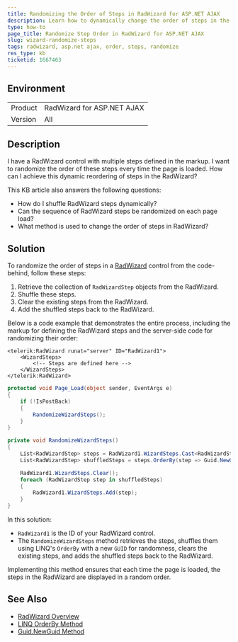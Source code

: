 ```yaml
---
title: Randomizing the Order of Steps in RadWizard for ASP.NET AJAX
description: Learn how to dynamically change the order of steps in the RadWizard control for ASP.NET AJAX, allowing for a randomized step sequence on page load.
type: how-to
page_title: Randomize Step Order in RadWizard for ASP.NET AJAX
slug: wizard-randomize-steps
tags: radwizard, asp.net ajax, order, steps, randomize
res_type: kb
ticketid: 1667463
---
```


## Environment

<table>
<tbody>
<tr>
<td>Product</td>
<td>RadWizard for ASP.NET AJAX</td>
</tr>
<tr>
<td>Version</td>
<td>All</td>
</tr>
</tbody>
</table>

## Description

I have a RadWizard control with multiple steps defined in the markup. I want to randomize the order of these steps every time the page is loaded. How can I achieve this dynamic reordering of steps in the RadWizard?

This KB article also answers the following questions:

- How do I shuffle RadWizard steps dynamically?
- Can the sequence of RadWizard steps be randomized on each page load?
- What method is used to change the order of steps in RadWizard?

## Solution

To randomize the order of steps in a [RadWizard](https://docs.telerik.com/devtools/aspnet-ajax/controls/wizard/overview) control from the code-behind, follow these steps:

1. Retrieve the collection of `RadWizardStep` objects from the RadWizard.
2. Shuffle these steps.
3. Clear the existing steps from the RadWizard.
4. Add the shuffled steps back to the RadWizard.

Below is a code example that demonstrates the entire process, including the markup for defining the RadWizard steps and the server-side code for randomizing their order:

````ASP.NET
<telerik:RadWizard runat="server" ID="RadWizard1">
    <WizardSteps>
        <!-- Steps are defined here -->
    </WizardSteps>
</telerik:RadWizard>
````

````C#
protected void Page_Load(object sender, EventArgs e)
{
    if (!IsPostBack)
    {
        RandomizeWizardSteps();
    }
}

private void RandomizeWizardSteps()
{
    List<RadWizardStep> steps = RadWizard1.WizardSteps.Cast<RadWizardStep>().ToList();
    List<RadWizardStep> shuffledSteps = steps.OrderBy(step => Guid.NewGuid()).ToList();

    RadWizard1.WizardSteps.Clear();
    foreach (RadWizardStep step in shuffledSteps)
    {
        RadWizard1.WizardSteps.Add(step);
    }
}
````

In this solution:

- `RadWizard1` is the ID of your RadWizard control.
- The `RandomizeWizardSteps` method retrieves the steps, shuffles them using LINQ's `OrderBy` with a new `GUID` for randomness, clears the existing steps, and adds the shuffled steps back to the RadWizard.

Implementing this method ensures that each time the page is loaded, the steps in the RadWizard are displayed in a random order.

## See Also

- [RadWizard Overview](https://docs.telerik.com/devtools/aspnet-ajax/controls/wizard/overview)
- [LINQ OrderBy Method](https://docs.microsoft.com/en-us/dotnet/api/system.linq.enumerable.orderby)
- [Guid.NewGuid Method](https://docs.microsoft.com/en-us/dotnet/api/system.guid.newguid)
